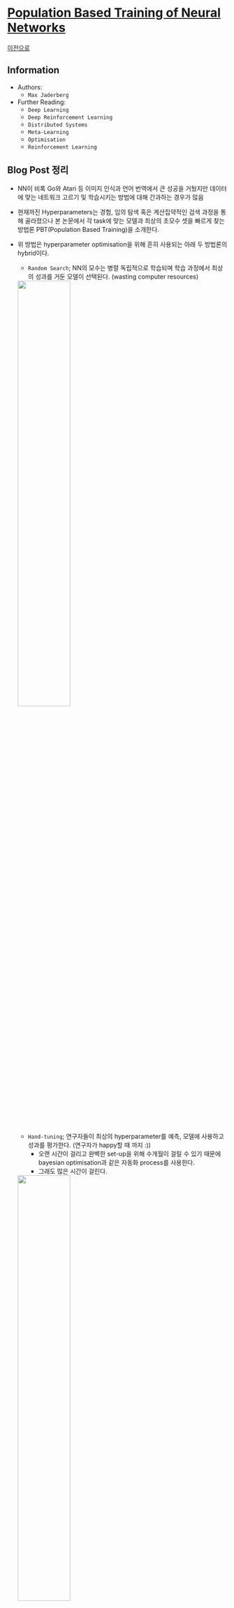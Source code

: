# [**Population Based Training of Neural Networks**](https://arxiv.org/abs/1711.09846)

[이전으로](https://github.com/jinmang2/Awesome-Papers/tree/master/ShallowMinded)

## Information
- Authors: 
  - `Max Jaderberg`
- Further Reading:
  - `Deep Learning`
  - `Deep Reinforcement Learning`
  - `Distributed Systems`
  - `Meta-Learning`
  - `Optimisation`
  - `Reinforcement Learning`

## Blog Post 정리
- NN이 비록 Go와 Atari 등 이미지 인식과 언어 번역에서 큰 성공을 거뒀지만 데이터에 맞는 네트워크 고르기 및 학습시키는 방법에 대해 간과하는 경우가 많음
- 현재까진 Hyperparameters는 경험, 임의 탐색 혹은 계산집약적인 검색 과정을 통해 골라졌으나 본 논문에서 각 task에 맞는 모델과 최상의 초모수 셋을 빠르게 찾는 방법론 PBT(Population Based Training)을 소개한다.
- 위 방법은 hyperparameter optimisation을 위해 흔히 사용되는 아래 두 방법론의 hybrid이다.
  - `Random Search`; NN의 모수는 병렬 독립적으로 학습되며 학습 과정에서 최상의 성과를 거둔 모델이 선택된다. (wasting computer resources)
  <img src="https://lh3.googleusercontent.com/TKQMhWxTTj4w7j_SwCG2pS532-4ZNBq3fLNIvdVmf8Ke87NWmR810Lqoht2eHn4Oj8hW13WJ4uCAAXOxNd2_GWeUClecRBFZp3KI=w1440-rw-v1" width=50% height=50%>
  
  - `Hand-tuning`; 연구자들이 최상의 hyperparameter를 예측, 모델에 사용하고 성과를 평가한다. (연구자가 happy할 때 까지 :))
    - 오랜 시간이 걸리고 완벽한 set-up을 위해 수개월이 걸릴 수 있기 때문에 bayesian optimisation과 같은 자동화 process를 사용한다.
    - 그래도 많은 시간이 걸린다.
  <img src="https://lh3.googleusercontent.com/2AIq0yYUkkCZnvMHn-dpUKmdmwlKnryRYmDzvD4iGlKUq36RrPqxWV9fP40OQZg7Rsxk5HucDsYMHvwXrnJw-q15ILSnYueRydLI1g=w1440-rw-v1" width=50% height=50%>
  
- `PBT`는 아래 절차로 학습한다.
  - `Random Search`와 같이 병렬적으로 학습
  - 그러나, **독립적**으로 학습시키지 않고 모집단의 멤버 worker가 다른 worker의 performance를 exploit하여 모집단의 남은 정보를 활용할 수 있다.
  - 이 후 현재 값을 임의로 바꿔 새로운 hyperparameter를 탐색한다.
  - exploting과 exploring은 주기적으로 수행한다.
  <img src="https://lh3.googleusercontent.com/7-FSSFPLz2ZTba8dyqd27T9sw7jNgrteex0s27ibOUqmxL7_k1QPzrOeLsZssNqVhiZhKpHtpD6f19PPoIN6qoVXVRDFbgEElN-Ix_k=w1440-rw-v1" width=50% height=50%>
  
- 위 과정을 통해
  - PBT가 좋은 hyperparameter를 빠르게 활용하고
  - 유망한 모델에 더 많은 훈련 시간을 할애할 수 있으며
  - 훈련 전반에 걸쳐 hyperparameter 값을 조정하여 최상의 구성을 자동으로 학습할 수 있다
- DM Lab, Atari, StarCraft2, Machine Translation, GAN 등에서 이전 SOTA score를 갱신

![pbt algorithm](https://user-images.githubusercontent.com/37775784/100559209-fd6b2a80-32f4-11eb-8cd2-cd5e33072c33.PNG)


## Comments
저도 흥미롭게 읽었습니다!!

최근 CS330 공부하면서 Meta에 아주 조금씩 발 담구고 있는데, (너무 어려워요...)Hyperparameter optimization도 meta-learning으로 아래와 같이 cast할 수 있단 말이 본 논문보면서 좀 더 많이 와닿았던 것 같아요!!
- hyperparameter h: Meta Parameter
- Model weight θ: Task-Specific Parameter

몇 가지 구현체도 같이 살펴봤는데,

- Tensor 구현체
  - https://github.com/angusfung/population-based-training
  - 논문의 Figure 2의 surrogate function Q_hat=1.2-h1 w1^2 - h2 w2^2가 주어졌을 때 간단한 quadratic function Q(θ)=1.2-w1^2-w2^2를 최대화하는 문제를 품
  - h: hyperparameter
  - w: model weight

- Pytorch 구현체
  - https://github.com/MattKleinsmith/pbt
  - https://github.com/voiler/PopulationBasedTraining(위 코드 repo를 따온 것으로 보이나 더 직관적으로 코드를 작성)
  - MNist를 ConvNet으로 품
  - lr, momentum이 hyperparameter
  - model weight가 task-specific parameter θ

DeepMind의 공식 구현체는 지금 잠깐 시간할애했을 때는 보이지 않더라구요... 논문에서도 기계번역 task에 적용헀을 때 Tensor2Tensor 라이브러리를 활용했다 라는 정보밖에 없어서 아쉬웠고 동희님 말씀대로 한번 페이퍼 정독하고 싶은 포스팅이었습니다

잘봤습니다 ㅎㅎ
